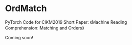# OrdMatch
PyTorch Code for CIKM2019 Short Paper: 《Machine Reading Comprehension: Matching and Orders》

Coming soon!
